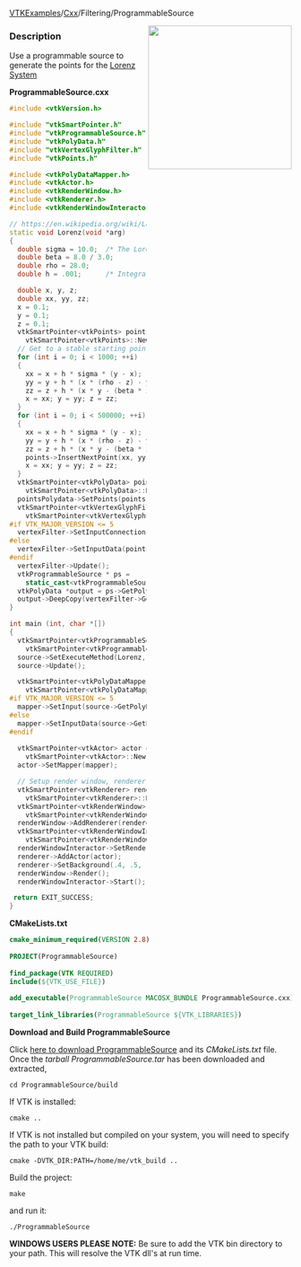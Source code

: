 [VTKExamples](Home)/[Cxx](Cxx)/Filtering/ProgrammableSource

<img align="right" src="https://github.com/lorensen/VTKExamples/raw/master/Testing/Baseline/Filtering/TestProgrammableSource.png" width="256" />

### Description
Use a programmable source to generate the points for the [Lorenz System](https://en.wikipedia.org/wiki/Lorenz_system)

**ProgrammableSource.cxx**
```c++
#include <vtkVersion.h>

#include "vtkSmartPointer.h"
#include "vtkProgrammableSource.h"
#include "vtkPolyData.h"
#include "vtkVertexGlyphFilter.h"
#include "vtkPoints.h"

#include <vtkPolyDataMapper.h>
#include <vtkActor.h>
#include <vtkRenderWindow.h>
#include <vtkRenderer.h>
#include <vtkRenderWindowInteractor.h>

// https://en.wikipedia.org/wiki/Lorenz_system
static void Lorenz(void *arg)
{
  double sigma = 10.0;	/* The Lorenz paramaters */
  double beta = 8.0 / 3.0;
  double rho = 28.0;
  double h = .001;      /* Integration step size */

  double x, y, z;
  double xx, yy, zz;
  x = 0.1;
  y = 0.1;
  z = 0.1;
  vtkSmartPointer<vtkPoints> points =
    vtkSmartPointer<vtkPoints>::New();
  // Get to a stable starting point
  for (int i = 0; i < 1000; ++i)
  {
    xx = x + h * sigma * (y - x);
    yy = y + h * (x * (rho - z) - y);
    zz = z + h * (x * y - (beta * z));
    x = xx; y = yy; z = zz;
  }
  for (int i = 0; i < 500000; ++i)
  {
    xx = x + h * sigma * (y - x);
    yy = y + h * (x * (rho - z) - y);
    zz = z + h * (x * y - (beta * z));
    points->InsertNextPoint(xx, yy, zz);
    x = xx; y = yy; z = zz;
  }
  vtkSmartPointer<vtkPolyData> pointsPolydata =
    vtkSmartPointer<vtkPolyData>::New();
  pointsPolydata->SetPoints(points);
  vtkSmartPointer<vtkVertexGlyphFilter> vertexFilter =
    vtkSmartPointer<vtkVertexGlyphFilter>::New();
#if VTK_MAJOR_VERSION <= 5
  vertexFilter->SetInputConnection(pointsPolydata->GetProducerPort());
#else
  vertexFilter->SetInputData(pointsPolydata);
#endif
  vertexFilter->Update();
  vtkProgrammableSource * ps =
    static_cast<vtkProgrammableSource *>(arg);
  vtkPolyData *output = ps->GetPolyDataOutput();
  output->DeepCopy(vertexFilter->GetOutput());
}

int main (int, char *[])
{
  vtkSmartPointer<vtkProgrammableSource> source =
    vtkSmartPointer<vtkProgrammableSource>::New();
  source->SetExecuteMethod(Lorenz, source);
  source->Update();

  vtkSmartPointer<vtkPolyDataMapper> mapper = 
    vtkSmartPointer<vtkPolyDataMapper>::New();
#if VTK_MAJOR_VERSION <= 5
  mapper->SetInput(source->GetPolyDataOutput());
#else
  mapper->SetInputData(source->GetPolyDataOutput());
#endif
  
  vtkSmartPointer<vtkActor> actor = 
    vtkSmartPointer<vtkActor>::New();
  actor->SetMapper(mapper);

  // Setup render window, renderer, and interactor
  vtkSmartPointer<vtkRenderer> renderer = 
    vtkSmartPointer<vtkRenderer>::New();
  vtkSmartPointer<vtkRenderWindow> renderWindow = 
    vtkSmartPointer<vtkRenderWindow>::New();
  renderWindow->AddRenderer(renderer);
  vtkSmartPointer<vtkRenderWindowInteractor> renderWindowInteractor = 
    vtkSmartPointer<vtkRenderWindowInteractor>::New();
  renderWindowInteractor->SetRenderWindow(renderWindow);
  renderer->AddActor(actor);
  renderer->SetBackground(.4, .5, .7);
  renderWindow->Render();
  renderWindowInteractor->Start();

 return EXIT_SUCCESS;
}
```
**CMakeLists.txt**
```cmake
cmake_minimum_required(VERSION 2.8)
 
PROJECT(ProgrammableSource)
 
find_package(VTK REQUIRED)
include(${VTK_USE_FILE})
 
add_executable(ProgrammableSource MACOSX_BUNDLE ProgrammableSource.cxx)
 
target_link_libraries(ProgrammableSource ${VTK_LIBRARIES})
```

**Download and Build ProgrammableSource**

Click [here to download ProgrammableSource](https://github.com/lorensen/VTKWikiExamplesTarballs/raw/master/ProgrammableSource.tar) and its *CMakeLists.txt* file.
Once the *tarball ProgrammableSource.tar* has been downloaded and extracted,
```
cd ProgrammableSource/build 
```
If VTK is installed:
```
cmake ..
```
If VTK is not installed but compiled on your system, you will need to specify the path to your VTK build:
```
cmake -DVTK_DIR:PATH=/home/me/vtk_build ..
```
Build the project:
```
make
```
and run it:
```
./ProgrammableSource
```
**WINDOWS USERS PLEASE NOTE:** Be sure to add the VTK bin directory to your path. This will resolve the VTK dll's at run time.

